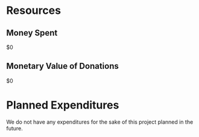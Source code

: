 # Resources
## Money Spent
$0

## Monetary Value of Donations
$0

# Planned Expenditures
We do not have any expenditures for the sake of this project planned in the future.